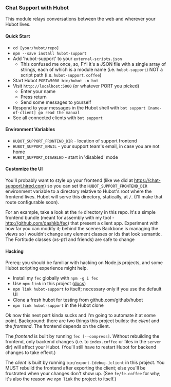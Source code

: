 ### Chat Support with Hubot

This module relays conversations between the web and wherever your Hubot lives.

#### Quick Start

* `cd [your/hubot/repo]`
* `npm --save install hubot-support`
* Add 'hubot-support' to your `external-scripts.json`
    * This confused me once, so, FYI it's a JSON file with a single array of strings, each of which
    is a module name (i.e. `hubot-support`) NOT a script path (i.e. `hubot-support.coffee`)
* Start Hubot
    `PORT=5000 bin/hubot -n bot`
* Visit `http://localhost:5000` (or whatever PORT you picked)
    * Enter your name
    * Press return
    * Send some messages to yourself
* Respond to your messages in the Hubot shell with `bot support [name-of-client] go read the manual`
* See all connected clients with `bot support`

#### Environment Variables

* `HUBOT_SUPPORT_FRONTEND_DIR` - location of support frontend
* `HUBOT_SUPPORT_EMAIL` - your support team's email, in case you are not home
* `HUBOT_SUPPORT_DISABLED` - start in 'disabled' mode

#### Customize the UI

You'll probably want to style up your frontend (like we did at https://chat-support.hired.com)
so you can set the `HUBOT_SUPPORT_FRONTEND_DIR` environment variable to a directory
relative to Hubot's root where the frontend lives.  Hubot will serve this directory,
statically, at `/`.  (I'll make that route configurable soon).

For an example, take a look at the `fe` directory in this repo.  It's a simple
frontend bundle (meant for assembly with my tool - http://github.com/dashkb/fec)
that present a client app.  Experiment with how far you can modify it; behind the scenes
Backbone is managing the views so I wouldn't change any element classes or ids that look
semantic.  The Fortitude classes (xs-pt1 and friends) are safe to change

#### Hacking

Prereq: you should be familiar with hacking on Node.js projects, and some
Hubot scripting experience might help.

* Install my `fec` globally with `npm -g i fec`
* Use `npm link` in this project ([docs](https://www.npmjs.org/doc/cli/npm-link.html))
* `npm link hubot-support` to itself; necessary only if you use the default UI
* Clone a fresh hubot for testing from github.com/github/hubot
* `npm link hubot-support` in the Hubot clone

Ok now this next part kinda sucks and I'm going to automate it at some point.  Background:
there are two things this project builds: the *client* and the *frontend*.  The
frontend depends on the client.

The *frontend* is built by running `fec [--compress]`.  Without rebuilding
the frontend, only backend changes (i.e. to `index.coffee` or files in the `server`
dir) will affect your Hubot.  (You'll still have to restart Hubot for backend
changes to take effect.)

The *client* is built by running `bin/export-[debug-]client` in this project.  You
MUST rebuild the frontend after exporting the client; else you'll be frustrated
when your changes don't show up.  (See `fe/fe.coffee` for why; it's also the
reason we `npm link` the project to itself.)


